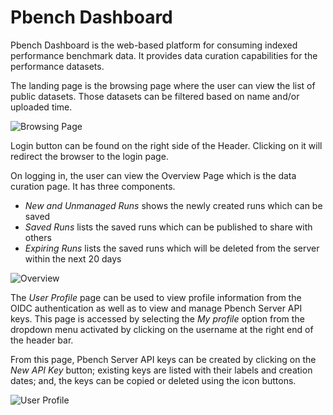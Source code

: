 # Pbench Dashboard

Pbench Dashboard is the web-based platform for consuming indexed performance benchmark data. It provides data curation capabilities for the performance datasets.

The landing page is the browsing page where the user can view the list of public datasets. Those datasets can be filtered based on name and/or uploaded time.

![Browsing Page](assets/images/BrowsingPage.png)

Login button can be found on the right side of the Header. Clicking on it will redirect the browser to the login page.

On logging in, the user can view the Overview Page which is the data curation page.
It has three components.

- *New and Unmanaged Runs* shows the newly created runs which can be saved
- *Saved Runs* lists the saved runs which can be published to share with others
- *Expiring Runs* lists the saved runs which will be deleted from the server within the next 20 days

![Overview](assets/images/Overview.png)

The _User Profile_ page can be used to view profile information from the OIDC authentication as well as to view and manage Pbench Server API keys. This page is accessed by selecting the *My profile* option from the dropdown menu activated by clicking on the username at the right end of the header bar.

From this page, Pbench Server API keys can be created by clicking on the *New API Key* button; existing keys are listed with their labels and creation dates; and, the keys can be copied or deleted using the icon buttons.

![User Profile](assets/images/UserProfile.png)
